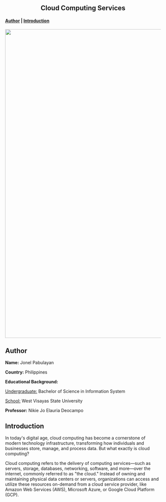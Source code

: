 <center><h2>Cloud Computing Services</h2></center>

<h4><a href="#about">Author</a> | <a href="#introduction">Introduction</a></h4>

<img src="https://www.simplilearn.com/ice9/free_resources_article_thumb/What_are_the_Types_of_Cloud_Computing_and_Cloud_Services.jpg" width="1000" hith="100" />

<h2 id="about">Author</h2>

<p>
	<p><strong>Name:</strong> Jonel Pabulayan</p>
	<p><strong>Country:</strong></h4> Philippines</p>
	<p><strong>Educational Background:</strong>
		<p>
			<p><u>Undergraduate:</u></strong> Bachelor of Science in Information System</p>
			<p><u>School:</u></strong> West Visayas State University</p>
		</p>
	</p>
	<p><strong>Professor:</strong> Nikie Jo Elauria Deocampo</p>
</p>


<h2 id="introduction">Introduction</h2>

<p>In today's digital age, cloud computing has become a cornerstone of modern technology infrastructure, transforming how individuals and businesses store, manage, and process data. But what exactly is cloud computing?

Cloud computing refers to the delivery of computing services—such as servers, storage, databases, networking, software, and more—over the internet, commonly referred to as "the cloud." Instead of owning and maintaining physical data centers or servers, organizations can access and utilize these resources on-demand from a cloud service provider, like Amazon Web Services (AWS), Microsoft Azure, or Google Cloud Platform (GCP).</p>
